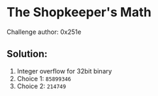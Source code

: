# The Shopkeeper's Math 

Challenge author: 0x251e 

## Solution:
1. Integer overflow for 32bit binary
2. Choice 1: `85899346`
3. Choice 2: `214749`
